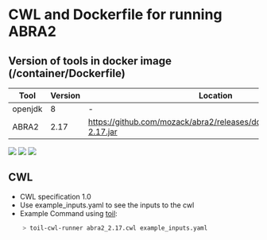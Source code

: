 # CWL and Dockerfile for running ABRA2

## Version of tools in docker image (/container/Dockerfile)

| Tool	| Version	| Location	|
|---	|---	|---	|
| openjdk  	| 8  	|  -	|
| ABRA2  	| 2.17	|  https://github.com/mozack/abra2/releases/download/v2.19/abra2-2.17.jar	|

[![](https://images.microbadger.com/badges/version/mskcc/abra2:0.1.0.svg)](https://microbadger.com/images/mskcc/abra2:0.1.0 "Get your own version badge on microbadger.com") [![](https://images.microbadger.com/badges/image/mskcc/abra2:0.1.0.svg)](https://microbadger.com/images/mskcc/abra2:0.1.0 "Get your own image badge on microbadger.com") [![](https://images.microbadger.com/badges/license/mskcc/abra2:0.1.0.svg)](https://microbadger.com/images/mskcc/abra2:0.1.0 "Get your own license badge on microbadger.com")

## CWL

- CWL specification 1.0
- Use example_inputs.yaml to see the inputs to the cwl
- Example Command using [toil](https://toil.readthedocs.io):

```bash
    > toil-cwl-runner abra2_2.17.cwl example_inputs.yaml
```
  
